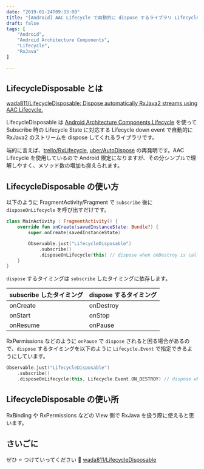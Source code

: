 ```yaml
---
date: "2019-01-24T09:33:00"
title: "[Android] AAC Lifecycle で自動的に dispose するライブラリ LifecycleDisposable を公開しました"
draft: false
tags: [
    "Android",
    "Android Architecture Components",
    "Lifecycle",
    "RxJava"
]

---
```


## LifecycleDisposable とは
[wada811/LifecycleDisposable: Dispose automatically RxJava2 streams using AAC Lifecycle\.](https://github.com/wada811/LifecycleDisposable/)

LifecycleDisposable は [Android Architecture Components Lifecycle](https://developer.android.com/topic/libraries/architecture/lifecycle) を使って Subscribe 時の Lifecycle State に対応する Lifecycle down event で自動的に RxJava2 のストリームを dispose してくれるライブラリです。

端的に言えば、[trello/RxLifecycle](https://github.com/trello/RxLifecycle), [uber/AutoDispose](https://github.com/uber/AutoDispose) の再発明です。AAC Lifecycle を使用しているので Android 限定になりますが、その分シンプルで理解しやすく、メソッド数の増加も抑えられます。

## LifecycleDisposable の使い方

以下のように FragmentActivity/Fragment で `subscribe` 後に `disposeOnLifecycle` を呼び出すだけです。

```kotlin
class MainActivity : FragmentActivity() {
    override fun onCreate(savedInstanceState: Bundle?) {
        super.onCreate(savedInstanceState)

        Observable.just("LifecycleDisposable")
            .subscribe()
            .disposeOnLifecycle(this) // dispose when onDestroy is called
    }
}
```

`dispose` するタイミングは `subscribe` したタイミングに依存します。<br>

|subscribe したタイミング|dispose するタイミング|
|---|---|
|onCreate|onDestroy|
|onStart|onStop|
|onResume|onPause|

RxPermissions などのように `onPause` で `dispose` されると困る場合があるので、`dispose` するタイミングを以下のように `Lifecycle.Event` で指定できるようにしています。

```kotlin
Observable.just("LifecycleDisposable")
    .subscribe()
    .disposeOnLifecycle(this, Lifecycle.Event.ON_DESTROY) // dispose when onDestroy is called
```

## LifecycleDisposable の使い所

RxBinding や RxPermissions などの View 側で RxJava を扱う際に使えると思います。


## さいごに

ぜひ ⭐️ つけていってください 🤩
[wada811/LifecycleDisposable](https://github.com/wada811/LifecycleDisposable/)
